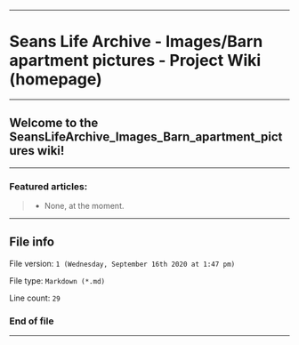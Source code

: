 
***

# Seans Life Archive - Images/Barn apartment pictures - Project Wiki (homepage)

***

## Welcome to the SeansLifeArchive_Images_Barn_apartment_pictures wiki!

***

### Featured articles:

> * None, at the moment.

***

## File info

File version: `1 (Wednesday, September 16th 2020 at 1:47 pm)`

File type: `Markdown (*.md)`

Line count: `29`

### End of file

***
